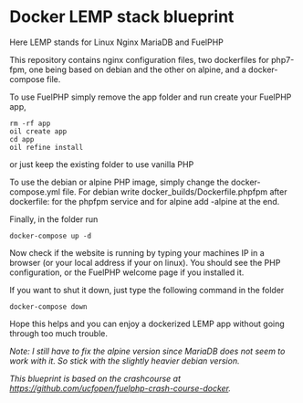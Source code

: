 # Docker LEMP stack blueprint

Here LEMP stands for Linux Nginx MariaDB and FuelPHP


This repository contains nginx configuration files, two dockerfiles for php7-fpm, one being based on debian and the other on alpine, and a docker-compose file.

To use FuelPHP simply remove the app folder and run create your FuelPHP app,
```
rm -rf app
oil create app
cd app
oil refine install
```

or just keep the existing folder to use vanilla PHP 

To use the debian or alpine PHP image, simply change the docker-compose.yml file. For debian write docker\_builds/Dockerfile.phpfpm after dockerfile: for the phpfpm service and for alpine add -alpine at the end.

Finally, in the folder run
```
docker-compose up -d
```
Now check if the website is running by typing your machines IP in a browser (or your local address if your on linux).
You should see the PHP configuration, or the FuelPHP welcome page if you installed it.

If you want to shut it down, just type the following command in the folder
```
docker-compose down
```

Hope this helps and you can enjoy a dockerized LEMP app without going through too much trouble.

*Note: I still have to fix the alpine version since MariaDB does not seem to work with it. So stick with the slightly heavier debian version.*

*This blueprint is based on the crashcourse at https://github.com/ucfopen/fuelphp-crash-course-docker.*
